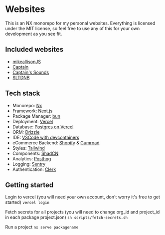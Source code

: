 # Websites

This is an NX monorepo for my personal websites. Everything is licensed under the MIT license, so feel free to use any of this for your own development as you see fit.

## Included websites

- [mikeallisonJS](https://mikeallisonjs.com)
- [Captain](https://captainofbass.com)
- [Captain's Sounds](https://captainssounds.com)
- [SLTDNB](https://sltdnb.com)

## Tech stack

- Monorepo: [Nx](https://nx.dev)
- Framework: [Next.js](https://nextjs.org)
- Package Manager: [bun](https://bun.sh)
- Deployment: [Vercel](https://vercel.com)
- Database: [Postgres on Vercel](https://vercel.com)
- ORM: [Drizzle](https://orm.drizzle.team)
- IDE: [VSCode with devcontainers](https://code.visualstudio.com)
- eCommerce Backend: [Shopify](https://shopify.com) & [Gumroad](https://gumroad.com)
- Styles: [Tailwind](https://tailwindcss.com)
- Components: [ShadCN](https://ui.shadcn.com)
- Analytics: [Posthog](https://posthog.com)
- Logging: [Sentry](https://sentry.io)
- Authentication: [Clerk](https://clerk.com)

## Getting started

Login to vercel (you will need your own account, don't worry it's free to get started)
`vercel login`

Fetch secrets for all projects (you will need to change org_id and project_id in each package project.json)
`sh scripts/fetch-secrets.sh`

Run a project
`nx serve packagename`
